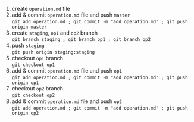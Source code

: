 1. create `operation.md` file
1. add & commit `operation.md` file and push `master`  
`git add operation.md ; git commit -m "add operation.md" ; git push origin master`
1. create `staging`, `op1` and `op2` branch  
`git branch staging ; git branch op1 ; git branch op2`
1. push `staging`  
`git push origin staging:staging`
1. checkout `op1` branch  
`git checkout op1`
1. add & commit `operation.md` file and push `op1`  
`git add operation.md ; git commit -m "add operation.md" ; git push origin op1`
1. checkout `op2` branch  
`git checkout op2`
1. add & commit `operation.md` file and push `op2`  
`git add operation.md ; git commit -m "add operation.md" ; git push origin op2`
